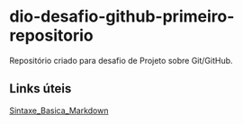 # dio-desafio-github-primeiro-repositorio
Repositório criado para desafio de Projeto sobre Git/GitHub.

## Links úteis
[Sintaxe_Basica_Markdown](https://markdown.net.br/sintaxe-basica/)
